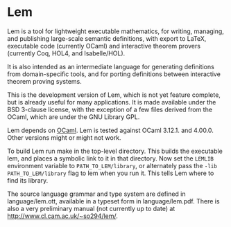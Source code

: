 # Lem

Lem is a tool for lightweight executable mathematics, for writing,
managing, and publishing large-scale semantic definitions, with export
to LaTeX, executable code (currently OCaml) and interactive theorem
provers (currently Coq, HOL4, and Isabelle/HOL).

It is also intended as an intermediate language for generating
definitions from domain-specific tools, and for porting definitions
between interactive theorem proving systems.

This is the development version of Lem, which is not yet feature complete, but
is already useful for many applications.  It is made available under the BSD
3-clause license, with the exception of a few files derived from the OCaml,
which are under the GNU Library GPL.

Lem depends on [OCaml](http://caml.inria.fr/). Lem is tested against OCaml
3.12.1. and 4.00.0. Other versions might or might not work.

To build Lem run make in the top-level directory. This builds the
executable lem, and places a symbolic link to it in that directory. Now
set the `LEMLIB` environment variable to `PATH_TO_LEM/library`, or
alternately pass the `-lib PATH_TO_LEM/library` flag to lem when you
run it. This tells Lem where to find its library.

The source language grammar and type system are defined in language/lem.ott,
available in a typeset form in language/lem.pdf.  There is also a very
preliminary manual (not currently up to date) at
http://www.cl.cam.ac.uk/~so294/lem/.
